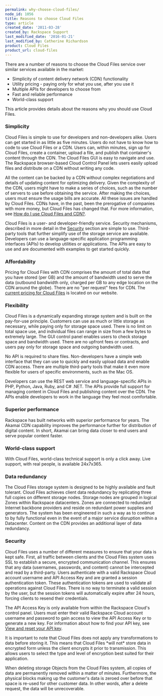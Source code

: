 ```yaml
---
permalink: why-choose-cloud-files/
node_id: 1056
title: Reasons to choose Cloud Files
type: article
created_date: '2011-03-28'
created_by: Rackspace Support
last_modified_date: '2016-01-21'
last_modified_by: Catherine Richardson
product: Cloud Files
product_url: cloud-files
---
```


There are a number of reasons to choose the Cloud Files service over similar services 
available in the market:

- Simplicity of content delivery network (CDN) functionality
- Utility pricing - paying only for what you use, after you use it
- Multiple APIs for developers to choose from
- Fast and reliable performance
- World-class support

This article provides details about the reasons why you should use Cloud Files.


### Simplicity

Cloud Files is simple to use for developers and non-developers alike. Users can get started 
in as little as five minutes. Users do not have to know how to code to use Cloud Files or a 
CDN. Users can, within minutes, sign up for Cloud Files, create a container, upload a file, 
and publish that container's content through the CDN. The Cloud Files GUI is easy to navigate 
and use. The Rackspace browser-based Cloud Control Panel lets users easily upload files and 
distribute on a CDN without writing any code.

All the content can be backed by a CDN without complex negotiations and details of updating 
content for optimizing delivery. Given the complexity of the CDN, users might have to make 
a series of choices, such as the number of servers to use before obtaining the service. After 
making the choices, users must ensure the usage bills are accurate. All these issues are 
handled by Cloud Files. CDNs have, in the past, been the prerogative of companies with more 
money, but Cloud Files has changed that. For more information, see 
[How do I use Cloud Files and CDN?](/how-to/getting-started-with-cloud-files-and-cdn).

Cloud Files is a user- and developer-friendly service. Security mechanisms, described in 
more detail in the [Security](/how-to/why-choose-cloud-files) section are simple to use. 
Third-party tools that further simplify use of the storage service are available. Developers 
can use a language-specific application programming interfaces (APIs) to develop utilities 
or applications. The APIs are easy to use and are documented with examples to get started 
quickly.

### Affordability

Pricing for Cloud Files with CDN comprises the amount of total data that you have stored 
(per GB) and the amount of bandwidth used to serve the data (outbound bandwidth only, 
charged per GB to any edge location on the CDN around the globe). There are no "per request" 
fees for CDN. The [current pricing for Cloud Files](http://www.rackspace.com/cloud/cloud_hosting_products/files/pricing/) 
is located on our website.

### Flexibility

Cloud Files is a dynamically expanding storage system and is built on the pay-for-use 
principle. Customers can use as much or little storage as necessary, while paying only for 
storage space used. There is no limit on total space use, and individual files can range in 
size from a few bytes to extremely large. The GUI control panel enables users to check 
storage space and bandwidth used. There are no upfront fees or contracts, and users pay 
only for storage space and outgoing bandwidth used.

No API is required to share files. Non-developers have a simple web interface that they 
can use to quickly and easily upload data and enable CDN access. There are multiple third-party 
tools that make it even more flexible for users of specific environments, such as the Mac OS.

Developers can use the REST web service and language-specific APIs in PHP, Python, Java, 
Ruby, and C# .NET. The APIs provide full support for managing content in Cloud Files and 
publishing content over the CDN. The APIs enable developers to work in the language they 
feel most comfortable.

### Superior performance

Rackspace has built networks with superior performance for years. The Akamai CDN capability 
improves the performance further for distribution of digital content. In short, Akamai can 
bring data closer to end users and serve popular content faster.

### World-class support

With Cloud Files, world-class technical support is only a click away. Live support, with 
real people, is available 24x7x365.

### Data redundancy

The Cloud Files storage system is designed to be highly available and fault tolerant. Cloud 
Files achieves client data redundancy by replicating three full copies on different storage 
nodes. Storage nodes are grouped in logical Zones within Rackspace datacenters. Zones are 
connected to redundant Internet backbone providers and reside on redundant power supplies 
and generators. The system has been engineered in such a way as to continue to by fully 
functional even in the event of a major service disruption within a Datacenter. Content on 
the CDN provides an additional layer of data redundancy.

### Security

Cloud Files uses a number of different measures to ensure that your data is kept safe. 
First, all traffic between clients and the Cloud Files system uses SSL to establish a secure, 
encrypted communication channel. This ensures that any data (usernames, passwords, and content) 
cannot be intercepted and read by a third-party. Users authenticate with a valid Rackspace 
Cloud account username and API Access Key and are granted a session authentication token. 
These authentication tokens are used to validate all operations against Cloud Files. There 
is no way to terminate a valid session by the user, but the session tokens will automatically 
expire after 24 hours, forcing clients to resend their credentials.

The API Access Key is only available from within the Rackspace Cloud's control panel. Users 
must enter their valid Rackspace Cloud account username and password to gain access to 
view the API Access Key or to generate a new key. For information about how to find your API 
key, see [View and reset your API key](/how-to/view-and-reset-your-api-key).

It is important to note that Cloud Files does not apply any transformations to data before 
storing it. This means that Cloud Files \*will not\* store data in encrypted form unless 
the client encrypts it prior to transmission. This allows users to select the type and level 
of encryption best suited for their application.

When deleting storage Objects from the Cloud Files system, all copies of data are permanently 
removed within a matter of minutes. Furthermore, the physical blocks making up the customer's 
data is zeroed over before that space is re-used for other customer data. In other words, 
after a delete request, the data will be unrecoverable.
